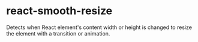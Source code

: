 # react-smooth-resize
Detects when React element's content width or height is changed to resize the element with a transition or animation.
